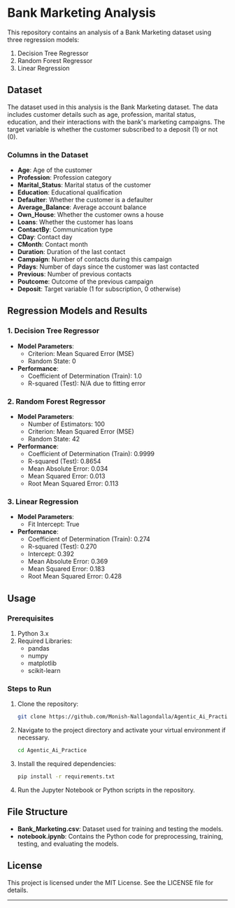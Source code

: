 # Bank Marketing Analysis

This repository contains an analysis of a Bank Marketing dataset using three regression models:
1. Decision Tree Regressor
2. Random Forest Regressor
3. Linear Regression

## Dataset

The dataset used in this analysis is the Bank Marketing dataset. The data includes customer details such as age, profession, marital status, education, and their interactions with the bank's marketing campaigns. The target variable is whether the customer subscribed to a deposit (1) or not (0).

### Columns in the Dataset
- **Age**: Age of the customer
- **Profession**: Profession category
- **Marital_Status**: Marital status of the customer
- **Education**: Educational qualification
- **Defaulter**: Whether the customer is a defaulter
- **Average_Balance**: Average account balance
- **Own_House**: Whether the customer owns a house
- **Loans**: Whether the customer has loans
- **ContactBy**: Communication type
- **CDay**: Contact day
- **CMonth**: Contact month
- **Duration**: Duration of the last contact
- **Campaign**: Number of contacts during this campaign
- **Pdays**: Number of days since the customer was last contacted
- **Previous**: Number of previous contacts
- **Poutcome**: Outcome of the previous campaign
- **Deposit**: Target variable (1 for subscription, 0 otherwise)

## Regression Models and Results

### 1. Decision Tree Regressor
- **Model Parameters**: 
  - Criterion: Mean Squared Error (MSE)
  - Random State: 0
- **Performance**:
  - Coefficient of Determination (Train): 1.0
  - R-squared (Test): N/A due to fitting error

### 2. Random Forest Regressor
- **Model Parameters**:
  - Number of Estimators: 100
  - Criterion: Mean Squared Error (MSE)
  - Random State: 42
- **Performance**:
  - Coefficient of Determination (Train): 0.9999
  - R-squared (Test): 0.8654
  - Mean Absolute Error: 0.034
  - Mean Squared Error: 0.013
  - Root Mean Squared Error: 0.113

### 3. Linear Regression
- **Model Parameters**:
  - Fit Intercept: True
- **Performance**:
  - Coefficient of Determination (Train): 0.274
  - R-squared (Test): 0.270
  - Intercept: 0.392
  - Mean Absolute Error: 0.369
  - Mean Squared Error: 0.183
  - Root Mean Squared Error: 0.428

## Usage

### Prerequisites
1. Python 3.x
2. Required Libraries: 
   - pandas
   - numpy
   - matplotlib
   - scikit-learn

### Steps to Run
1. Clone the repository:
   ```bash
   git clone https://github.com/Monish-Nallagondalla/Agentic_Ai_Practice.git
   ```
2. Navigate to the project directory and activate your virtual environment if necessary.
   ```bash
   cd Agentic_Ai_Practice
   ```
3. Install the required dependencies:
   ```bash
   pip install -r requirements.txt
   ```
4. Run the Jupyter Notebook or Python scripts in the repository.

## File Structure
- **Bank_Marketing.csv**: Dataset used for training and testing the models.
- **notebook.ipynb**: Contains the Python code for preprocessing, training, testing, and evaluating the models.

## License
This project is licensed under the MIT License. See the LICENSE file for details.

---
